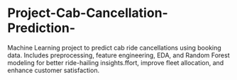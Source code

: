 # Project-Cab-Cancellation-Prediction-
Machine Learning project to predict cab ride cancellations using booking data. Includes preprocessing, feature engineering, EDA, and Random Forest modeling for better ride-hailing insights.ffort, improve fleet allocation, and enhance customer satisfaction.
